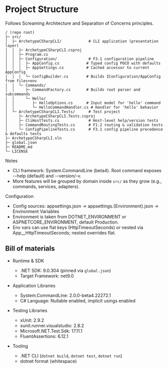 # Project Structure

Follows Screaming Architecture and Separation of Concerns principles.

```
/ (repo root)
├─ src/
│  ├─ ArchetypeCSharpCLI/            # CLI application (presentation layer)
│  │  ├─ ArchetypeCSharpCLI.csproj
│  │  ├─ Program.cs
│  │  ├─ Configuration/              # F3.1 configuration pipeline
│  │  │  ├─ AppConfig.cs            # Typed config POCO with defaults
│  │  │  ├─ AppSettings.cs          # Cached accessor to current AppConfig
│  │  │  └─ ConfigBuilder.cs        # Builds IConfiguration/AppConfig from files+env
│  │  └─ Commands/
│  │     ├─ CommandFactory.cs       # Builds root parser and subcommands
│  │     └─ Hello/
│  │        ├─ HelloOptions.cs      # Input model for 'hello' command
│  │        └─ HelloCommandHandler.cs # Handler for 'hello' behavior
│  └─ ArchetypeCSharpCLI.Tests/      # Test project
│     ├─ ArchetypeCSharpCLI.Tests.csproj
│     ├─ CliHostTests.cs             # Host-level help/version tests
│     ├─ CommandRoutingTests.cs      # F1.2 routing & validation tests
│     └─ ConfigPipelineTests.cs      # F3.1 config pipeline precedence & defaults tests
├─ ArchetypeCSharpCLI.sln
├─ global.json
├─ README.md
└─ LICENSE
```

Notes
- CLI framework: System.CommandLine (beta4). Root command exposes --help (default) and --version/-v.
- More features will be grouped by domain inside `src/` as they grow (e.g., commands, services, adapters).

Configuration
- Config sources: appsettings.json -> appsettings.{Environment}.json -> Environment Variables
- Environment is taken from DOTNET_ENVIRONMENT or ASPNETCORE_ENVIRONMENT, default Production.
- Env vars can use flat keys (HttpTimeoutSeconds) or nested via App__HttpTimeoutSeconds; nested overrides flat.

## Bill of materials

- Runtime & SDK
	- .NET SDK: 9.0.304 (pinned via `global.json`)
	- Target Framework: net9.0

- Application Libraries
	- System.CommandLine: 2.0.0-beta4.22272.1
	- C# Language: Nullable enabled, implicit usings enabled

- Testing Libraries
	- xUnit: 2.9.2
	- xunit.runner.visualstudio: 2.8.2
	- Microsoft.NET.Test.Sdk: 17.11.1
	- FluentAssertions: 6.12.1

- Tooling
	- .NET CLI (`dotnet build`, `dotnet test`, `dotnet run`)
	- dotnet format (whitespace)
